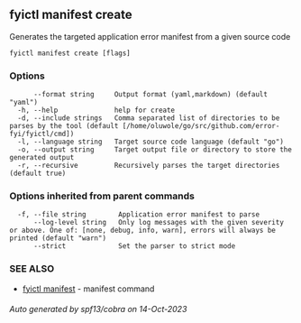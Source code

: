 ## fyictl manifest create

Generates the targeted application error manifest from a given source code

```
fyictl manifest create [flags]
```

### Options

```
      --format string     Output format (yaml,markdown) (default "yaml")
  -h, --help              help for create
  -d, --include strings   Comma separated list of directories to be parses by the tool (default [/home/oluwole/go/src/github.com/error-fyi/fyictl/cmd])
  -l, --language string   Target source code language (default "go")
  -o, --output string     Target output file or directory to store the generated output
  -r, --recursive         Recursively parses the target directories (default true)
```

### Options inherited from parent commands

```
  -f, --file string        Application error manifest to parse
      --log-level string   Only log messages with the given severity or above. One of: [none, debug, info, warn], errors will always be printed (default "warn")
      --strict             Set the parser to strict mode
```

### SEE ALSO

* [fyictl manifest](fyictl_manifest)	 - manifest command

###### Auto generated by spf13/cobra on 14-Oct-2023
